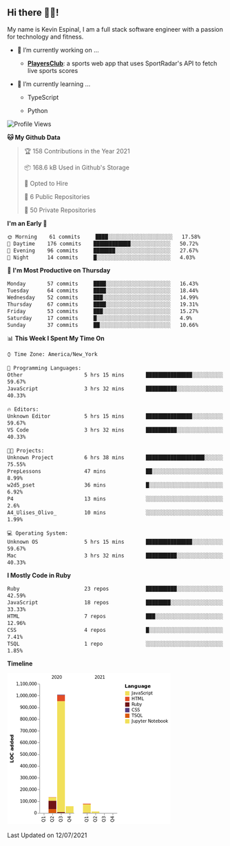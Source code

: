 ## Hi there 👋🏽!

My name is Kevin Espinal, I am a full stack software engineer with a passion for technology and fitness.

- 🔭 I’m currently working on ...

     - **[PlayersClub](https://playersclub.herokuapp.com/#/)**: a sports web app that uses SportRadar's API to fetch live sports scores

- 🌱 I’m currently learning ...

     - TypeScript
     
     - Python
     
<!--START_SECTION:waka-->
![Profile Views](http://img.shields.io/badge/Profile%20Views-0-blue)

**🐱 My Github Data** 

> 🏆 158 Contributions in the Year 2021
 > 
> 📦 168.6 kB Used in Github's Storage 
 > 
> 💼 Opted to Hire
 > 
> 📜 6 Public Repositories 
 > 
> 🔑 50 Private Repositories  
 > 
**I'm an Early 🐤** 

```text
🌞 Morning    61 commits     ████░░░░░░░░░░░░░░░░░░░░░   17.58% 
🌆 Daytime    176 commits    ████████████░░░░░░░░░░░░░   50.72% 
🌃 Evening    96 commits     ███████░░░░░░░░░░░░░░░░░░   27.67% 
🌙 Night      14 commits     █░░░░░░░░░░░░░░░░░░░░░░░░   4.03%

```
📅 **I'm Most Productive on Thursday** 

```text
Monday       57 commits     ████░░░░░░░░░░░░░░░░░░░░░   16.43% 
Tuesday      64 commits     ████░░░░░░░░░░░░░░░░░░░░░   18.44% 
Wednesday    52 commits     ███░░░░░░░░░░░░░░░░░░░░░░   14.99% 
Thursday     67 commits     ████░░░░░░░░░░░░░░░░░░░░░   19.31% 
Friday       53 commits     ███░░░░░░░░░░░░░░░░░░░░░░   15.27% 
Saturday     17 commits     █░░░░░░░░░░░░░░░░░░░░░░░░   4.9% 
Sunday       37 commits     ██░░░░░░░░░░░░░░░░░░░░░░░   10.66%

```


📊 **This Week I Spent My Time On** 

```text
⌚︎ Time Zone: America/New_York

💬 Programming Languages: 
Other                    5 hrs 15 mins       ███████████████░░░░░░░░░░   59.67% 
JavaScript               3 hrs 32 mins       ██████████░░░░░░░░░░░░░░░   40.33%

🔥 Editors: 
Unknown Editor           5 hrs 15 mins       ███████████████░░░░░░░░░░   59.67% 
VS Code                  3 hrs 32 mins       ██████████░░░░░░░░░░░░░░░   40.33%

🐱‍💻 Projects: 
Unknown Project          6 hrs 38 mins       ███████████████████░░░░░░   75.55% 
PrepLessons              47 mins             ██░░░░░░░░░░░░░░░░░░░░░░░   8.99% 
w2d5_pset                36 mins             █░░░░░░░░░░░░░░░░░░░░░░░░   6.92% 
P4                       13 mins             ░░░░░░░░░░░░░░░░░░░░░░░░░   2.6% 
A4_Ulises_Olivo_         10 mins             ░░░░░░░░░░░░░░░░░░░░░░░░░   1.99%

💻 Operating System: 
Unknown OS               5 hrs 15 mins       ███████████████░░░░░░░░░░   59.67% 
Mac                      3 hrs 32 mins       ██████████░░░░░░░░░░░░░░░   40.33%

```

**I Mostly Code in Ruby** 

```text
Ruby                     23 repos            ██████████░░░░░░░░░░░░░░░   42.59% 
JavaScript               18 repos            ████████░░░░░░░░░░░░░░░░░   33.33% 
HTML                     7 repos             ███░░░░░░░░░░░░░░░░░░░░░░   12.96% 
CSS                      4 repos             █░░░░░░░░░░░░░░░░░░░░░░░░   7.41% 
TSQL                     1 repo              ░░░░░░░░░░░░░░░░░░░░░░░░░   1.85%

```


**Timeline**

![Chart not found](https://raw.githubusercontent.com/espinalk212/espinalk212/main/charts/bar_graph.png) 


 Last Updated on 12/07/2021
<!--END_SECTION:waka-->


<!--
**espinalk212/espinalk212** is a ✨ _special_ ✨ repository because its `README.md` (this file) appears on your GitHub profile.

Here are some ideas to get you started:

- 🔭 I’m currently working on ...
- 🌱 I’m currently learning ...
- 👯 I’m looking to collaborate on ...
- 🤔 I’m looking for help with ...
- 💬 Ask me about ...
- 📫 How to reach me: ...
- 😄 Pronouns: ...
- ⚡ Fun fact: ...
-->
